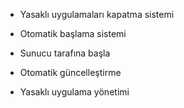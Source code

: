- Yasaklı uygulamaları kapatma sistemi

- Otomatik başlama sistemi

- Sunucu tarafına başla

- Otomatik güncelleştirme

- Yasaklı uygulama yönetimi
